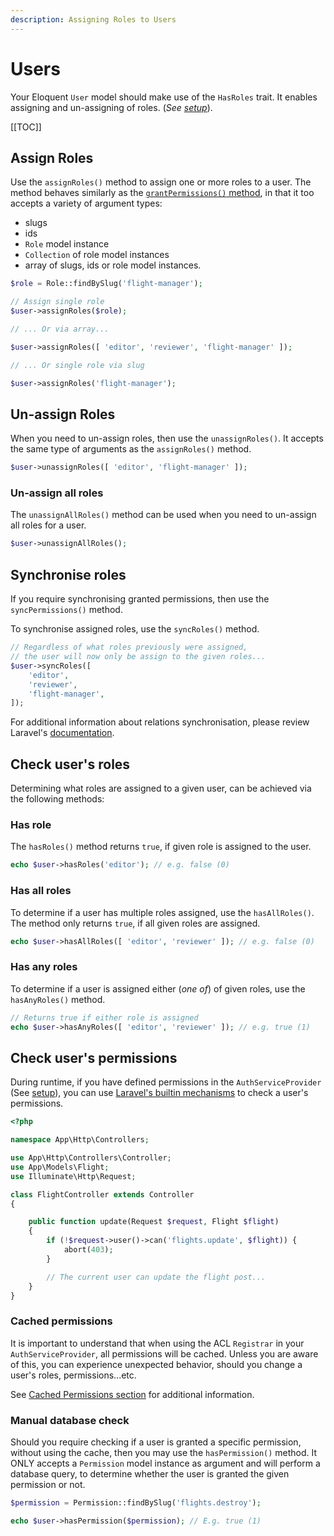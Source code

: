 ```yaml
---
description: Assigning Roles to Users
---
```


# Users

Your Eloquent `User` model should make use of the `HasRoles` trait. It enables assigning and un-assigning of roles.
(_See [setup](./setup.md#the-hasroles-trait)_).

[[TOC]]

## Assign Roles

Use the `assignRoles()` method to assign one or more roles to a user.
The method behaves similarly as the [`grantPermissions()` method](./roles.md#grant-permissions), in that it too accepts a variety of argument types:  

* slugs
* ids
* `Role` model instance
* `Collection` of role model instances
* array of slugs, ids or role model instances.

```php
$role = Role::findBySlug('flight-manager');

// Assign single role
$user->assignRoles($role);

// ... Or via array...

$user->assignRoles([ 'editor', 'reviewer', 'flight-manager' ]);

// ... Or single role via slug

$user->assignRoles('flight-manager');
```

## Un-assign Roles

When you need to un-assign roles, then use the `unassignRoles()`.
It accepts the same type of arguments as the `assignRoles()` method.

```php
$user->unassignRoles([ 'editor', 'flight-manager' ]);
```

### Un-assign all roles

The `unassignAllRoles()` method can be used when you need to un-assign all roles for a user.

```php
$user->unassignAllRoles();
```

## Synchronise roles

If you require synchronising granted permissions, then use the `syncPermissions()` method.

To synchronise assigned roles, use the `syncRoles()` method.

```php
// Regardless of what roles previously were assigned,
// the user will now only be assign to the given roles...
$user->syncRoles([
    'editor',
    'reviewer',
    'flight-manager',
]);
```

For additional information about relations synchronisation, please review Laravel's [documentation](https://laravel.com/docs/11.x/eloquent-relationships#syncing-associations).

## Check user's roles

Determining what roles are assigned to a given user, can be achieved via the following methods:

### Has role

The `hasRoles()` method returns `true`, if given role is assigned to the user.

```php
echo $user->hasRoles('editor'); // e.g. false (0)
```

### Has all roles

To determine if a user has multiple roles assigned, use the `hasAllRoles()`.
The method only returns `true`, if all given roles are assigned.

```php
echo $user->hasAllRoles([ 'editor', 'reviewer' ]); // e.g. false (0)
```

### Has any roles

To determine if a user is assigned either (_one of_) of given roles, use the `hasAnyRoles()` method.

```php
// Returns true if either role is assigned
echo $user->hasAnyRoles([ 'editor', 'reviewer' ]); // e.g. true (1)
```

## Check user's permissions

During runtime, if you have defined permissions in the `AuthServiceProvider` (See [setup](./setup.md)), you can use [Laravel's builtin mechanisms](https://laravel.com/docs/11.x/authorization#authorizing-actions-using-policies) to check a user's permissions.

```php
<?php

namespace App\Http\Controllers;

use App\Http\Controllers\Controller;
use App\Models\Flight;
use Illuminate\Http\Request;

class FlightController extends Controller
{

    public function update(Request $request, Flight $flight)
    {
        if (!$request->user()->can('flights.update', $flight)) {
            abort(403);
        }

        // The current user can update the flight post...
    }
}
```

### Cached permissions

It is important to understand that when using the ACL `Registrar` in your `AuthServiceProvider`, all permissions will be cached.
Unless you are aware of this, you can experience unexpected behavior, should you change a user's roles, permissions...etc.

See [Cached Permissions section](./cache.md) for additional information.

### Manual database check

Should you require checking if a user is granted a specific permission, without using the cache, then you may use the `hasPermission()` method.
It ONLY accepts a `Permission` model instance as argument and will perform a database query, to determine whether the user is granted the given permission or not.

```php
$permission = Permission::findBySlug('flights.destroy');

echo $user->hasPermission($permission); // E.g. true (1)
```
